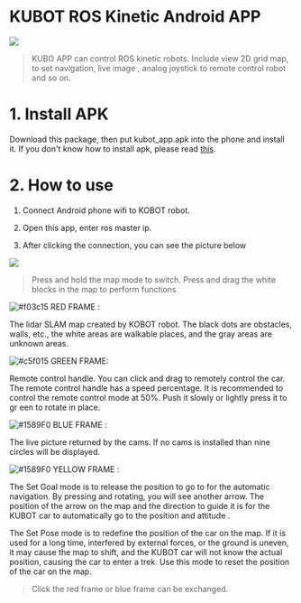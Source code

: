 # KUBOT ROS Kinetic Android APP

![](https://img.onl/ZLiQM0)

>KUBO APP can control ROS kinetic robots. Include view 2D grid map, to set navigation, live image , analog joystick to remote control robot and so on.

# 1. Install APK
Download this package, then put kubot_app.apk into the phone and install it. If you don't know how to install apk, please read [this](https://sites.google.com/site/lohos2nchu/shou-jiapp-ying-yong/install-apk-apps).

# 2. How to use
1. Connect Android phone wifi to KOBOT robot.
2. Open this app, enter ros master ip. 

3. After clicking the connection, you can see the picture below

![](https://i.imgur.com/67151Kw.png)

>Press and hold the map mode to switch. Press and drag the white blocks in the map to perform functions

![#f03c15](https://placehold.it/20/f03c15/000000?text=+) RED FRAME : 

The lidar SLAM map created by KOBOT robot. The black dots are obstacles, walls, etc., the white areas are walkable places, and the gray areas are unknown areas.

![#c5f015](https://placehold.it/20/c5f015/000000?text=+) GREEN FRAME:

Remote control handle. You can click and drag to remotely control the car. The remote control handle has a speed percentage. It is recommended to control the remote control mode at 50%. Push it slowly or lightly press it to gr
een to rotate in place.

![#1589F0](https://placehold.it/20/1589F0/000000?text=+) BLUE FRAME : 

The live picture returned by the cams. If no cams is installed than nine circles will be displayed.

![#1589F0](https://placehold.it/20/FFFFF/000000?text=+) YELLOW FRAME : 

The Set Goal mode is to release the position to go to for the automatic navigation. By pressing and rotating, you will see another arrow. The position of the arrow on the map and the direction to guide it is for the KUBOT car to automatically go to the position and attitude .


The Set Pose mode is to redefine the position of the car on the map. If it is used for a long time, interfered by external forces, or the ground is uneven, it may cause the map to shift, and the KUBOT car will not know the actual position, causing the car to enter a trek. Use this mode to reset the position of the car on the map.

>Click the red frame or blue frame can be exchanged.
